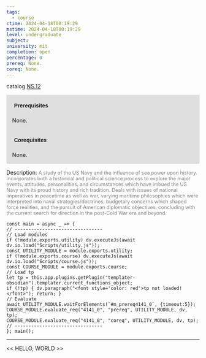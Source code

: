 ```yaml
---
tags:
  - course
ctime: 2024-04-18T00:19:29
mstime: 2024-04-18T00:19:29
level: undergraduate
subject: 
university: mit
completion: open
percentage: 0
prereq: None.
coreq: None.
---
```


catalog [NS.12](http://student.mit.edu/catalog/mNSa.html#NS.12)

<span style="display: block; padding: 15px; background-color: rgb(100, 100, 100, 0.2);"><font id="m_prereq4141_0" style="display: block; font-family: Arial, sans-serif; font-weight: bold; padding: 5px">Prerequisites</font><br><span id="prereq4141_0">None.</span></span>
<span style="display: block; padding: 15px; background-color: rgb(100, 100, 100, 0.2);"><font id="m_coreq4141_0" style="display: block; font-family: Arial, sans-serif; font-weight: bold; padding: 5px">Corequisites</font><br><span id="coreq4141_0">None.</span></span>

<font style="">Description:</font>
<font style="color: grey; font-size: 0.8rem;">A study of the US Navy and the influence of sea power upon history. Incorporates both a historical and political science process to explore the major events, attitudes, personalities, and circumstances which have imbued the US Navy with its proud history and rich tradition. Deals with issues of national imperatives in peacetime as well as war, varying maritime philosophies which were interpreted into naval strategies/doctrines, budgetary concerns which shaped force realities, and the pursuit of American diplomatic objectives, concluding with the current search for direction in the post-Cold War era and beyond.</font>

```dataviewjs
const main = async _ => {
// --------------------------------
// Load modules
if (!module.exports.utility) dv.executeJs(await dv.io.load("Scripts/utility.js"));
const UTILITY_MODULE = module.exports.utility;
if (!module.exports.course) dv.executeJs(await dv.io.load("Scripts/course.js"));
const COURSE_MODULE = module.exports.course;
// Load tp
let tp = this.app.plugins.getPlugin("templater-obsidian").templater.current_functions_object;
if (!tp) { dv.paragraph("<font style='color: red'>tp not loaded!</font>"); return; }
// Evaluate
await UTILITY_MODULE.waitForElements(`#m_prereq4141_0`, {timeout:5});
COURSE_MODULE.evaluate_req("4141_0", "prereq", UTILITY_MODULE, dv, tp);
COURSE_MODULE.evaluate_req("4141_0", "coreq", UTILITY_MODULE, dv, tp);
// --------------------------------
}; main();
```

---

<< HELLO, WORLD >>
